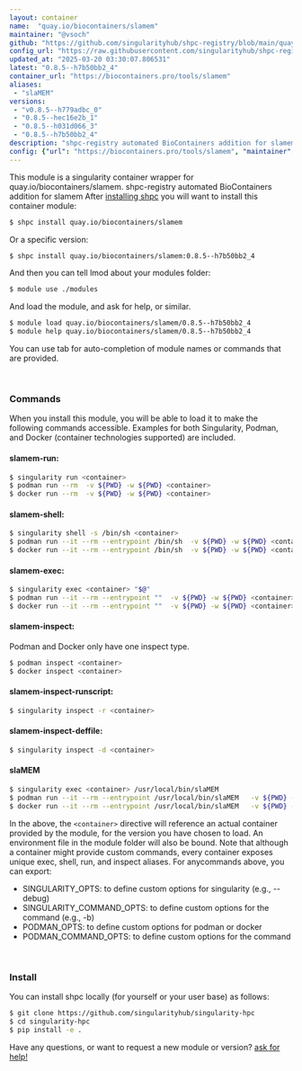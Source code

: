 ```yaml
---
layout: container
name:  "quay.io/biocontainers/slamem"
maintainer: "@vsoch"
github: "https://github.com/singularityhub/shpc-registry/blob/main/quay.io/biocontainers/slamem/container.yaml"
config_url: "https://raw.githubusercontent.com/singularityhub/shpc-registry/main/quay.io/biocontainers/slamem/container.yaml"
updated_at: "2025-03-20 03:30:07.806531"
latest: "0.8.5--h7b50bb2_4"
container_url: "https://biocontainers.pro/tools/slamem"
aliases:
 - "slaMEM"
versions:
 - "v0.8.5--h779adbc_0"
 - "0.8.5--hec16e2b_1"
 - "0.8.5--h031d066_3"
 - "0.8.5--h7b50bb2_4"
description: "shpc-registry automated BioContainers addition for slamem"
config: {"url": "https://biocontainers.pro/tools/slamem", "maintainer": "@vsoch", "description": "shpc-registry automated BioContainers addition for slamem", "latest": {"0.8.5--h7b50bb2_4": "sha256:0dd4649173399d4feb4ddf75933c25fa64e6569b4421561397d7f0c2309fb672"}, "tags": {"v0.8.5--h779adbc_0": "sha256:839a7025e184d553021d1aac43d305b0b4b09c5f8205ebbff8431cdb6e1b9684", "0.8.5--hec16e2b_1": "sha256:a74c2b46db94b4489e18dd4d1eba268a9c0fed658680af875a79693159261ae8", "0.8.5--h031d066_3": "sha256:1a2cfb207df29a3f4597a1950b3cdf6cb6c6689e668bdbd9bca59c5138fb2091", "0.8.5--h7b50bb2_4": "sha256:0dd4649173399d4feb4ddf75933c25fa64e6569b4421561397d7f0c2309fb672"}, "docker": "quay.io/biocontainers/slamem", "aliases": {"slaMEM": "/usr/local/bin/slaMEM"}}
---
```


This module is a singularity container wrapper for quay.io/biocontainers/slamem.
shpc-registry automated BioContainers addition for slamem
After [installing shpc](#install) you will want to install this container module:


```bash
$ shpc install quay.io/biocontainers/slamem
```

Or a specific version:

```bash
$ shpc install quay.io/biocontainers/slamem:0.8.5--h7b50bb2_4
```

And then you can tell lmod about your modules folder:

```bash
$ module use ./modules
```

And load the module, and ask for help, or similar.

```bash
$ module load quay.io/biocontainers/slamem/0.8.5--h7b50bb2_4
$ module help quay.io/biocontainers/slamem/0.8.5--h7b50bb2_4
```

You can use tab for auto-completion of module names or commands that are provided.

<br>

### Commands

When you install this module, you will be able to load it to make the following commands accessible.
Examples for both Singularity, Podman, and Docker (container technologies supported) are included.

#### slamem-run:

```bash
$ singularity run <container>
$ podman run --rm  -v ${PWD} -w ${PWD} <container>
$ docker run --rm  -v ${PWD} -w ${PWD} <container>
```

#### slamem-shell:

```bash
$ singularity shell -s /bin/sh <container>
$ podman run --it --rm --entrypoint /bin/sh  -v ${PWD} -w ${PWD} <container>
$ docker run --it --rm --entrypoint /bin/sh  -v ${PWD} -w ${PWD} <container>
```

#### slamem-exec:

```bash
$ singularity exec <container> "$@"
$ podman run --it --rm --entrypoint ""  -v ${PWD} -w ${PWD} <container> "$@"
$ docker run --it --rm --entrypoint ""  -v ${PWD} -w ${PWD} <container> "$@"
```

#### slamem-inspect:

Podman and Docker only have one inspect type.

```bash
$ podman inspect <container>
$ docker inspect <container>
```

#### slamem-inspect-runscript:

```bash
$ singularity inspect -r <container>
```

#### slamem-inspect-deffile:

```bash
$ singularity inspect -d <container>
```


#### slaMEM

```bash
$ singularity exec <container> /usr/local/bin/slaMEM
$ podman run --it --rm --entrypoint /usr/local/bin/slaMEM   -v ${PWD} -w ${PWD} <container> -c " $@"
$ docker run --it --rm --entrypoint /usr/local/bin/slaMEM   -v ${PWD} -w ${PWD} <container> -c " $@"
```



In the above, the `<container>` directive will reference an actual container provided
by the module, for the version you have chosen to load. An environment file in the
module folder will also be bound. Note that although a container
might provide custom commands, every container exposes unique exec, shell, run, and
inspect aliases. For anycommands above, you can export:

 - SINGULARITY_OPTS: to define custom options for singularity (e.g., --debug)
 - SINGULARITY_COMMAND_OPTS: to define custom options for the command (e.g., -b)
 - PODMAN_OPTS: to define custom options for podman or docker
 - PODMAN_COMMAND_OPTS: to define custom options for the command

<br>

### Install

You can install shpc locally (for yourself or your user base) as follows:

```bash
$ git clone https://github.com/singularityhub/singularity-hpc
$ cd singularity-hpc
$ pip install -e .
```

Have any questions, or want to request a new module or version? [ask for help!](https://github.com/singularityhub/singularity-hpc/issues)